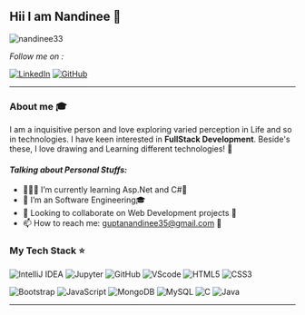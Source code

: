  ## Hii I am Nandinee 👋
 
<p align="left"><img src="https://komarev.com/ghpvc/?username=nandinee33" alt="nandinee33"/> </p>

<i>Follow me on :</i>
<p>
<!-- <a href="mailto:guptanandinee35@gmail.com.com" target="_blank"><img src="https://img.shields.io/badge/-Gmail-c14438?style=flat-square&logo=Gmail&logoColor=white" alt="Email"></a> -->
<a href="https://www.linkedin.com/in/nandinee-gupta-78277b193/" target="_blank"><img src="https://img.shields.io/badge/LinkedIn-%230077B5.svg?&style=flat-square&logo=linkedin&logoColor=white" alt="LinkedIn"></a>
<a href="https://github.com/nandinee33/" target="_blank"><img src="https://img.shields.io/badge/-GitHub-181717?style=flat-square&logo=github" alt="GitHub"></a>
</p>

<hr>

### About me :mortar_board:

I am a inquisitive person and love exploring varied perception in Life and so in technologies. I have keen interested in **FullStack Development**. Beside's these, I love drawing and Learning different technologies! 🤩<br />

#### *Talking about Personal Stuffs:*

- 👨🏽‍💻 I’m currently learning Asp.Net and C#🧐
- 🌱 I’m an Software Engineering🎓
- 👯 Looking to collaborate on Web Development projects 🤗
- 📫 How to reach me: guptanandinee35@gmail.com 🔗

### My Tech Stack ⭐

![IntelliJ IDEA](http://img.shields.io/badge/-IntelliJ-000000?style=flat-square&logo=intellij-idea&logoColor=ffffff)
![Jupyter](https://img.shields.io/badge/-Jupyter-pink?style=flat-square&logo=Jupyter)
![GitHub](https://img.shields.io/badge/-GitHub-181717?style=flat-square&logo=github)
![VScode](https://img.shields.io/badge/-VScode-blue?style=flat-square&logo=VScode)
![HTML5](https://img.shields.io/badge/-HTML5-%23E44D27?style=flat-square&logo=html5&logoColor=ffffff)
![CSS3](https://img.shields.io/badge/-CSS3-%231572B6?style=flat-square&logo=css3)

![Bootstrap](https://img.shields.io/badge/-Bootstrap-purple?style=flat-square&logo=Bootstrap)
![JavaScript](https://img.shields.io/badge/-JavaScript-yellow?style=flat-square&logo=Javascript)
![MongoDB](https://img.shields.io/badge/-MongoDB-yellow?style=flat-square&logo=MongoDB)
![MySQL](https://img.shields.io/badge/-MySQL-red?style=flat-square&logo=MySQL)
![C](https://img.shields.io/badge/-gray?style=flat-square&logo=C)
![Java](http://img.shields.io/badge/-Java-007396?style=flat-square&logo=java&logoColor=ffffff)

<hr>

